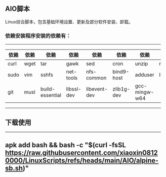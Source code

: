 

## AIO脚本

Linux综合脚本，包含基础环境设置、更新及部分软件安装、卸载。


### 依赖安装程序安装的依赖有：

---

| 依赖| 依赖| 依赖| 依赖| 依赖| 依赖| 依赖| 依赖|
| ---- | ---- | --------------- | ---------- | ------------ | ---------- | ------------- | -------------- |
| curl | wget | tar             | gawk       | sed          | cron       | unzip         | nano           |
| sudo | vim  | sshfs           | net-tools  | nfs-common   | bind9-host | adduser       | libfontconfig1 |
| git  | musl | build-essential | libssl-dev | libevent-dev | zlib1g-dev | gcc-mingw-w64 |                |

---

## 下载使用

---
apk add bash && bash -c "$(curl -fsSL https://raw.githubusercontent.com/xiaoxin08120000/LinuxScripts/refs/heads/main/AIO/alpine-sb.sh)"                                                        
---

